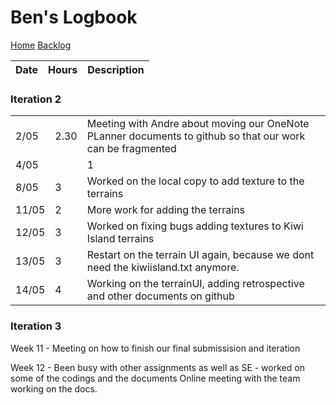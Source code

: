 # Ben's Logbook
[Home](../README.md)
[Backlog](../Backlog.md)

| Date | Hours | Description |
|---|---|---|
 
### Iteration 2
| | | |
|---|---|---|
|2/05|2.30| Meeting with Andre about moving our OneNote PLanner documents to github so that our work can be fragmented
|4/05||1| Meeting with Andre and Alex. Discussed our documentation and use of git, adding dcoumentation to our readme with Andre.
|8/05|3| Worked on the local copy to add texture to the terrains
|11/05|2| More work for adding the terrains
|12/05|3| Worked on fixing bugs adding textures to Kiwi Island terrains
|13/05|3| Restart on the terrain UI again, because we dont need the kiwiisland.txt anymore.
|14/05|4| Working on the terrainUI, adding retrospective and other documents on github


### Iteration 3

Week 11 - Meeting on how to finish our final submissision and iteration 

Week 12 - Been busy with other assignments as well as SE - worked on some of the codings and the documents 
          Online meeting with the team working on the docs.
